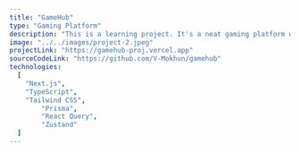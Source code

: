 ```yaml
---
title: "GameHub"
type: "Gaming Platform"
description: "This is a learning project. It's a neat gaming platform where you can discover and add various games to your library. Connect with fellow gamers, have a chat, import games from Steam, share your game reviews, and explore the rating charts. Whether you're a seasoned gamer or just kicking off your gaming journey, GameHub has something for everyone. This website was built with Next.js and TypeScript as a frontend framework, Prisma as an ORM, and PostgreSQL as a database. The frontend state is managed with Zustand, and React Query is used for data fetching. Tailwind CSS and shadcn/ui are used for styling."
image: "../../images/project-2.jpeg"
projectLink: "https://gamehub-proj.vercel.app"
sourceCodeLink: "https://github.com/V-Mokhun/gamehub"
technologies:
  [
    "Next.js",
    "TypeScript",
    "Tailwind CSS",
		"Prisma",
		"React Query",
		"Zustand"
  ]
---
```

